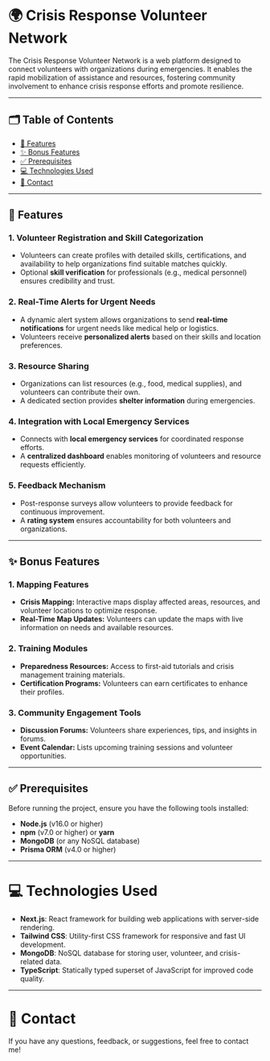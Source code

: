 # 🌍 Crisis Response Volunteer Network

The Crisis Response Volunteer Network is a web platform designed to connect volunteers with organizations during emergencies. It enables the rapid mobilization of assistance and resources, fostering community involvement to enhance crisis response efforts and promote resilience.

---

## 🗂️ Table of Contents

- [🚀 Features](#-features)
- [✨ Bonus Features](#-bonus-features)
- [✅ Prerequisites](#-prerequisites)
- [💻 Technologies Used](#-technologies-used)
- [📧 Contact](#-contact)

---

## 🚀 Features

### 1. Volunteer Registration and Skill Categorization

- Volunteers can create profiles with detailed skills, certifications, and availability to help organizations find suitable matches quickly.
- Optional **skill verification** for professionals (e.g., medical personnel) ensures credibility and trust.

### 2. Real-Time Alerts for Urgent Needs

- A dynamic alert system allows organizations to send **real-time notifications** for urgent needs like medical help or logistics.
- Volunteers receive **personalized alerts** based on their skills and location preferences.

### 3. Resource Sharing

- Organizations can list resources (e.g., food, medical supplies), and volunteers can contribute their own.
- A dedicated section provides **shelter information** during emergencies.

### 4. Integration with Local Emergency Services

- Connects with **local emergency services** for coordinated response efforts.
- A **centralized dashboard** enables monitoring of volunteers and resource requests efficiently.

### 5. Feedback Mechanism

- Post-response surveys allow volunteers to provide feedback for continuous improvement.
- A **rating system** ensures accountability for both volunteers and organizations.

---

## ✨ Bonus Features

### 1. Mapping Features

- **Crisis Mapping:** Interactive maps display affected areas, resources, and volunteer locations to optimize response.
- **Real-Time Map Updates:** Volunteers can update the maps with live information on needs and available resources.

### 2. Training Modules

- **Preparedness Resources:** Access to first-aid tutorials and crisis management training materials.
- **Certification Programs:** Volunteers can earn certificates to enhance their profiles.

### 3. Community Engagement Tools

- **Discussion Forums:** Volunteers share experiences, tips, and insights in forums.
- **Event Calendar:** Lists upcoming training sessions and volunteer opportunities.

---

## ✅ Prerequisites

Before running the project, ensure you have the following tools installed:

- **Node.js** (v16.0 or higher)
- **npm** (v7.0 or higher) or **yarn**
- **MongoDB** (or any NoSQL database)
- **Prisma ORM** (v4.0 or higher)

---

# 💻 **Technologies Used**

- **Next.js**: React framework for building web applications with server-side rendering.
- **Tailwind CSS**: Utility-first CSS framework for responsive and fast UI development.
- **MongoDB**: NoSQL database for storing user, volunteer, and crisis-related data.
- **TypeScript**: Statically typed superset of JavaScript for improved code quality.

---

# 📧 **Contact**

If you have any questions, feedback, or suggestions, feel free to contact me!
